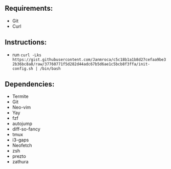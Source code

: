 ## Requirements:
  - Git
  - Curl

## Instructions:
 - run `curl -Lks https://gist.githubusercontent.com/Janmroca/c5c18b1a1b8d27cefaa9be32b36bc8a8/raw/37760771f5d282d44adc67b5d6ae1c5bcb8f3ffa/init-config.sh | /bin/bash`
 
 ## Dependencies:
  - Termite
  - Git
  - Neo-vim
  - Yay
  - fzf
  - autojump
  - diff-so-fancy
  - tmux
  - i3-gaps
  - Neofetch
  - zsh
  - prezto
  - zathura
  
